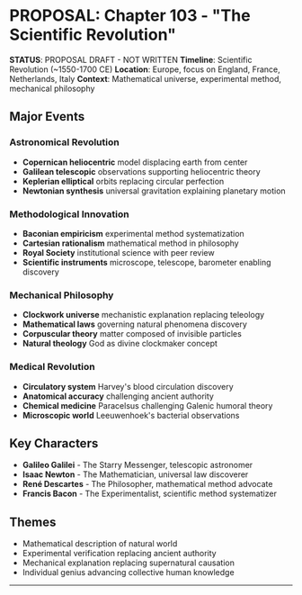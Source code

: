 # PROPOSAL: Chapter 103 - "The Scientific Revolution"

**STATUS**: PROPOSAL DRAFT - NOT WRITTEN
**Timeline**: Scientific Revolution (~1550-1700 CE)
**Location**: Europe, focus on England, France, Netherlands, Italy
**Context**: Mathematical universe, experimental method, mechanical philosophy

## Major Events
### Astronomical Revolution
- **Copernican heliocentric** model displacing earth from center
- **Galilean telescopic** observations supporting heliocentric theory
- **Keplerian elliptical** orbits replacing circular perfection
- **Newtonian synthesis** universal gravitation explaining planetary motion

### Methodological Innovation
- **Baconian empiricism** experimental method systematization
- **Cartesian rationalism** mathematical method in philosophy
- **Royal Society** institutional science with peer review
- **Scientific instruments** microscope, telescope, barometer enabling discovery

### Mechanical Philosophy
- **Clockwork universe** mechanistic explanation replacing teleology
- **Mathematical laws** governing natural phenomena discovery
- **Corpuscular theory** matter composed of invisible particles
- **Natural theology** God as divine clockmaker concept

### Medical Revolution
- **Circulatory system** Harvey's blood circulation discovery
- **Anatomical accuracy** challenging ancient authority
- **Chemical medicine** Paracelsus challenging Galenic humoral theory
- **Microscopic world** Leeuwenhoek's bacterial observations

## Key Characters
- **Galileo Galilei** - The Starry Messenger, telescopic astronomer
- **Isaac Newton** - The Mathematician, universal law discoverer
- **René Descartes** - The Philosopher, mathematical method advocate
- **Francis Bacon** - The Experimentalist, scientific method systematizer

## Themes
- Mathematical description of natural world
- Experimental verification replacing ancient authority
- Mechanical explanation replacing supernatural causation
- Individual genius advancing collective human knowledge

---